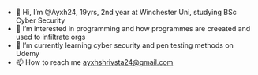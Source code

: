 - 👋 Hi, I’m @Ayxh24, 19yrs, 2nd year at Winchester Uni, studying BSc Cyber Security
- 👀 I’m interested in programming and how programmes are creeated and used to infiltrate orgs
- 🌱 I’m currently learning cyber security and pen testing methods on Udemy
- 📫 How to reach me ayxhshrivsta24@gmail.com

<!---
Ayxh24/Ayxh24 is a ✨ special ✨ repository because its `README.md` (this file) appears on your GitHub profile.
You can click the Preview link to take a look at your changes.
--->
